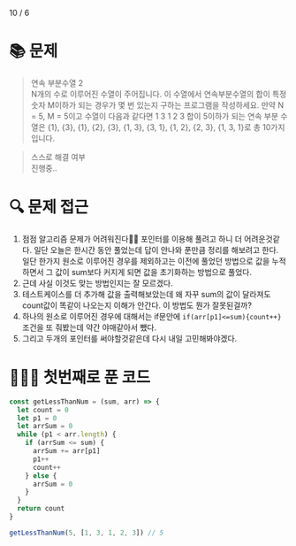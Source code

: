 10 / 6

# 📚 문제

> 연속 부분수열 2 <br>
> N개의 수로 이루어진 수열이 주어집니다. 이 수열에서 연속부분수열의 합이 특정숫자 M이하가 되는 경우가 몇 번 있는지 구하는 프로그램을 작성하세요.
> 만약 N = 5, M = 5이고 수열이 다음과 같다면 1 3 1 2 3 합이 5이하가 되는 연속 부분 수열은 {1}, {3}, {1}, {2}, {3}, {1, 3}, {3, 1}, {1, 2}, {2, 3}, {1, 3, 1}로 총 10가지 입니다.

> 스스로 해결 여부 <br />
> 진행중..

# 🔍 문제 접근

1. 점점 알고리즘 문제가 어려워진다😵‍💫 포인터를 이용해 풀려고 하니 더 어려운것같다. 일단 오늘은 한시간 동안 풀었는데 답이 안나와 푼만큼 정리를 해보려고 한다. 일단 한가지 원소로 이루어진 경우를 제외하고는 이전에 풀었던 방법으로 값을 누적하면서 그 값이 sum보다 커지게 되면 값을 초기화하는 방법으로 풀었다.
2. 근데 사실 이것도 맞는 방법인지는 잘 모르겠다.
3. 테스트케이스를 더 추가해 값을 출력해보았는데 왜 자꾸 sum의 값이 달라져도 count값이 똑같이 나오는지 이해가 안간다. 이 방법도 뭔가 잘못된걸까?
4. 하나의 원소로 이루어진 경우에 대해서는 if문안에 `if(arr[p1]<=sum){count++}` 조건을 또 줘봤는데 약간 야매같아서 뺐다.
5. 그리고 두개의 포인터를 써야할것같은데 다시 내일 고민해봐야겠다.

# 👩🏻‍💻 첫번째로 푼 코드

```javascript
const getLessThanNum = (sum, arr) => {
  let count = 0
  let p1 = 0
  let arrSum = 0
  while (p1 < arr.length) {
    if (arrSum <= sum) {
      arrSum += arr[p1]
      p1++
      count++
    } else {
      arrSum = 0
    }
  }
  return count
}

getLessThanNum(5, [1, 3, 1, 2, 3]) // 5
```
